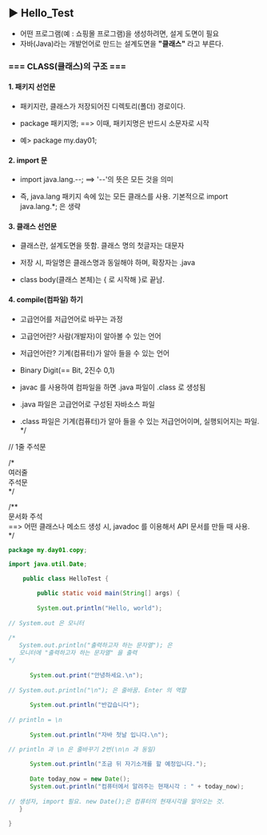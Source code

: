 ## ▶ Hello_Test

* 어떤 프로그램(예 : 쇼핑몰 프로그램)을 생성하려면, 설게 도면이 필요
* 자바(Java)라는 개발언어로 만드는 설계도면을 **"클래스"** 라고 부른다.

### === CLASS(클래스)의 구조 ===

#### 1. 패키지 선언문
   
   * 패키지란, 클래스가 저장되어진 디렉토리(폴더) 경로이다.

   * package 패키지명;  ==> 이때, 패키지명은 반드시 소문자로 시작

   * 예> package my.day01;


#### 2. import 문   

   * import java.lang.--;  ==>  '--'의 뜻은 모든 것을 의미
   
   * 즉, java.lang 패키지 속에 있는 모든 클래스를 사용. 기본적으로 import java.lang.*; 은 생략


#### 3. 클래스 선언문

   * 클래스란, 설계도면을 뜻함. 클래스 명의 첫글자는 대문자
   
   * 저장 시, 파일명은 클래스명과 동일해야 하며, 확장자는 .java   
   
   * class body(클래스 본체)는 { 로 시작해 }로 끝남.
  

#### 4. compile(컴파일) 하기

  * 고급언어를 저급언어로 바꾸는 과정
  
  * 고급언어란? 사람(개발자)이 알아볼 수 있는 언어
  * 저급언어란? 기계(컴퓨터)가 알아 들을 수 있는 언어
  * Binary Digit(== Bit, 2진수 0,1)
  
  * javac 를 사용하여 컴파일을 하면 .java 파일이 .class 로 생성됨
  * .java 파일은 고급언어로 구성된 자바소스 파일
  * .class 파일은 기계(컴퓨터)가 알아 들을 수 있는 저급언어이며,
    실행되어지는 파일.
*/   
      
// 1줄 주석문   
   
/*   
   여러줄   
   주석문   
*/

/**   
   문서화 주석   
   ==> 어떤 클래스나 메소드 생성 시, javadoc 를 이용해서 API 문서를 만들 때 사용.   
*/

```java
package my.day01.copy;

import java.util.Date;

    public class HelloTest {

        public static void main(String[] args) {
      
        System.out.println("Hello, world");
      
// System.out 은 모니터
      
/*   
   System.out.println("출력하고자 하는 문자열"); 은
   모니터에 "출력하고자 하는 문자열" 을 출력         
*/
      
      System.out.print("안녕하세요.\n");
      
// System.out.println("\n"); 은 줄바꿈. Enter 의 역할      
      
      System.out.println("반갑습니다");
      
// println = \n
      
      System.out.println("자바 첫날 입니다.\n");

// println 과 \n 은 줄바꾸기 2번(\n\n 과 동일)
      
      System.out.println("조금 뒤 자기소개를 할 예정입니다.");
      
      Date today_now = new Date();
      System.out.println("컴퓨터에서 알려주는 현재시각 : " + today_now);
      
// 생성자, import 필요. new Date();은 컴퓨터의 현재시각을 알아오는 것.      
   }

}
